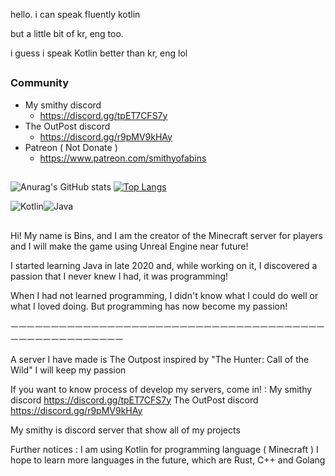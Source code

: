 hello. i can speak fluently kotlin

but a little bit of kr, eng too.

i guess i speak Kotlin better than kr, eng lol
##
### Community
 - My smithy discord
   - https://discord.gg/tpET7CFS7y
 - The OutPost discord
   - https://discord.gg/r9pMV9kHAy
 - Patreon ( Not Donate ) 
   - https://www.patreon.com/smithyofabins

##


![Anurag's GitHub stats](https://github-readme-stats.vercel.app/api?username=a-bins&show_icons=true&theme=dracula)
[![Top Langs](https://github-readme-stats-56wilbndq.vercel.app/api/top-langs/?username=A-Bins&exclude_repo=Mine,Agora,Bhat,BluePrint,DeadBody&count_private=true&layout=compact&theme=dracula&show_icons=true)](https://github.com/anuraghazra/github-readme-stats)

<img alt="Kotlin" src="https://img.shields.io/badge/kotlin-%230095D5.svg?&style=for-the-badge&logo=kotlin&logoColor=white"/><img alt="Java" src="https://img.shields.io/badge/java-%23ED8B00.svg?&style=for-the-badge&logo=java&logoColor=white"/>


##

Hi! My name is Bins, and I am the creator of the Minecraft server for players and I will make the game using Unreal Engine near future!

I started learning Java in late 2020 and, while working on it, I discovered a passion that I never knew I had, it was programming!

When I had not learned programming, I didn't know what I could do well or what I loved doing.
But programming has now become my passion!

ㅡㅡㅡㅡㅡㅡㅡㅡㅡㅡㅡㅡㅡㅡㅡㅡㅡㅡㅡㅡㅡㅡㅡㅡㅡㅡㅡㅡㅡㅡㅡㅡㅡㅡㅡㅡㅡㅡㅡㅡㅡㅡㅡㅡㅡㅡㅡㅡㅡㅡㅡㅡㅡ

A server I have made is The Outpost inspired by "The Hunter: Call of the Wild"
I will keep my passion

If you want to know process of develop my servers,
come in! : 
My smithy discord https://discord.gg/tpET7CFS7y
The OutPost discord https://discord.gg/r9pMV9kHAy

My smithy is discord server that show all of my projects

Further notices :
I am using Kotlin for programming language ( Minecraft )
I hope to learn more languages in the future, which are Rust, C++ and Golang
